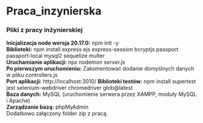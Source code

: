# Praca_inzynierska
<h3>Pliki z pracy inżynierskiej</h3>  
<b>Inicjalizacja node wersja 20.17.0:</b> npm init -y <br>
<b>Biblioteki:</b> npm install express ejs express-session bcryptjs passport passport-local mysql2 sequelize multer <br>
<b>Uruchamianie aplikacji:</b> npx nodemon server.js <br>
<b>Po pierwszym uruchomieniu:</b> Zakomentować dodanie domyślnych danych w pliku controllers.js <br>
<b>Port aplikacji:</b> http://localhost:3010/
<b>Biblioteki testów:</b> npm install supertest jest selenium-webdriver chromedriver glob@latest <br>
<b>Baza danych:</b> MySQL (uruchomienie serwera przez XAMPP, moduły MySQL i Apache) <br>
<b>Zarządzanie bazą:</b> phpMyAdmin <br>
Dodatkowo załączony folder zip z pracą.
